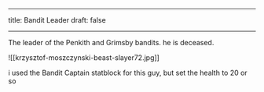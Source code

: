 
---
title: Bandit Leader
draft: false

---
The leader of the Penkith and Grimsby bandits. he is deceased.


![[krzysztof-moszczynski-beast-slayer72.jpg]]

i used the Bandit Captain statblock for this guy, but set the health to 20 or so